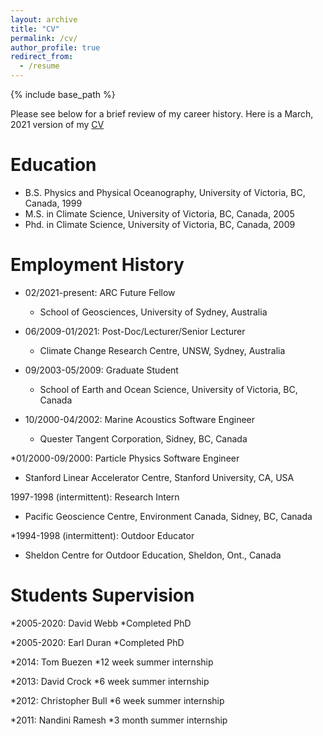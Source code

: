 ```yaml
---
layout: archive
title: "CV"
permalink: /cv/
author_profile: true
redirect_from:
  - /resume
---
```


{% include base_path %}

<p>Please see below for a brief review of my career history. Here is a March, 2021 version of my <a href="/files/PSpence_CV.pdf">CV</a></p>

Education
======
* B.S. Physics and Physical Oceanography, University of Victoria, BC, Canada, 1999
* M.S. in Climate Science, University of Victoria, BC, Canada, 2005
* Phd. in Climate Science, University of Victoria, BC, Canada, 2009

Employment History
======
* 02/2021-present: ARC Future Fellow
  * School of Geosciences, University of Sydney, Australia

* 06/2009-01/2021: Post-Doc/Lecturer/Senior Lecturer
  * Climate Change Research Centre, UNSW, Sydney, Australia

* 09/2003-05/2009: Graduate Student
  * School of Earth and Ocean Science, University of Victoria, BC, Canada

* 10/2000-04/2002: Marine Acoustics Software Engineer
  * Quester Tangent Corporation, Sidney, BC, Canada

*01/2000-09/2000: Particle Physics Software Engineer
  * Stanford Linear Accelerator Centre, Stanford University, CA, USA

1997-1998 (intermittent): Research Intern
  * Pacific Geoscience Centre, Environment Canada, Sidney, BC, Canada

*1994-1998 (intermittent): Outdoor Educator
  * Sheldon Centre for Outdoor Education, Sheldon, Ont., Canada


Students Supervision
======
  
*2005-2020: David Webb
  *Completed PhD

*2005-2020: Earl Duran
  *Completed PhD

*2014: Tom Buezen
  *12 week summer internship

*2013: David Crock
  *6 week summer internship

*2012: Christopher Bull
  *6 week summer internship

*2011: Nandini Ramesh
  *3 month summer internship






